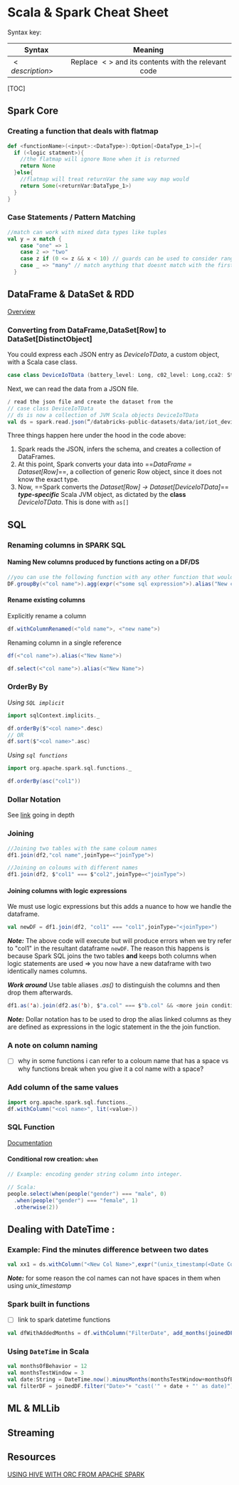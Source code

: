 # Scala & Spark Cheat Sheet

Syntax key: 

| Syntax           |                 Meaning                  |
| ---------------- | :--------------------------------------: |
| $< description>$ | Replace $<>$ and its contents with the relevant code |

 

[TOC]

## Spark Core

### Creating a function that deals with flatmap

```scala
def <functionName>(<input>:<DataType>):Option[<DataType_1>]={
  if (<logic statment>){
    //the flatmap will ignore None when it is returned
    return None 
  }else{
    //flatmap will treat returnVar the same way map would 
    return Some(<returnVar:DataType_1>) 
  }
}
```

### Case Statements / Pattern Matching 

```scala
//match can work with mixed data types like tuples
val y = x match {
    case "one" => 1
    case 2 => "two"
  	case z if (0 <= z && x < 10) // guards can be used to consider ranges
    case _ => "many" // match anything that doesnt match with the first 3
  }
```

## DataFrame & DataSet & RDD

[Overview](https://databricks.com/blog/2016/07/14/a-tale-of-three-apache-spark-apis-rdds-dataframes-and-datasets.html)

### Converting from DataFrame,DataSet[Row] to DataSet[DistinctObject]

You could express each JSON entry as *DeviceIoTData*, a custom object, with a Scala case class.

```scala
case class DeviceIoTData (battery_level: Long, c02_level: Long,cca2: String, cca3: String, cn: String, device_id: Long, device_name: String, humidity: Long, ip: String, latitude: Double, lcd: String, longitude: Double,scale:String,temp: Long,timestamp: Long)
```

Next, we can read the data from a JSON file.

```scala
/ read the json file and create the dataset from the 
// case class DeviceIoTData
// ds is now a collection of JVM Scala objects DeviceIoTData
val ds = spark.read.json(“/databricks-public-datasets/data/iot/iot_devices.json”).as[DeviceIoTData]
```

Three things happen here under the hood in the code above:

1. Spark reads the JSON, infers the schema, and creates a collection of DataFrames.
2. At this point, Spark converts your data into ==*DataFrame = Dataset[Row]*==, a collection of generic Row object, since it does not know the exact type.
3. Now, ==Spark converts the *Dataset[Row] $\rightarrow$ Dataset[DeviceIoTData]*== ***type-specific*** Scala JVM object, as dictated by the **class** *DeviceIoTData*. This is done with `as[]`

## SQL

### Renaming columns in SPARK SQL 

#### Naming New columns produced by functions acting on a DF/DS 

```scala
//you can use the following function with any other function that would produce a new coloum in the DS/DF
DF.groupBy(<"col name">).agg(expr(<"some sql expression">).alias("New col name"))
```

#### Rename existing columns

Explicitly rename a column

```scala
df.withColumnRenamed(<"old name">, <"new name">)
```

Renaming column in a single reference
```scala
df(<"col name">).alias(<"New Name">)
```


```scala
df.select(<"col name">).alias(<"New Name">)
```
### OrderBy By

*Using `SQL implicit`*

```scala
import sqlContext.implicits._

df.orderBy($"<col name>".desc)
// OR
df.sort($"<col name>".asc)
```

*Using `sql functions`*

```scala
import org.apache.spark.sql.functions._

df.orderBy(asc("col1"))
```

### Dollar Notation

See [link](https://bzhangusc.wordpress.com/2015/03/29/the-column-class/) going in depth

### Joining

```scala
//Joining two tables with the same coloum names
df1.join(df2,"col name",joinType=<"joinType">)

//Joining on coloums with different names
df1.join(df2, $"col1" === $"col2",joinType=<"joinType">)
```

#### Joining columns with logic expressions

We must use logic expressions  but this adds a nuance to how we handle the dataframe.

```scala
val newDF = df1.join(df2, "col1" === "col1",joinType="<joinType>")
```

***Note:*** The above code will execute but will produce errors when we try refer to "col1" in the resultant dataframe `newDF`. The reason this happens is because Spark SQL joins the two tables **and** keeps both columns when logic statements are used $\Rightarrow$ you now have a new dataframe with two identically names columns. 

***Work around*** 
Use table aliases *.as()* to distinguish the columns and then drop them afterwards.  

```scala
df1.as('a).join(df2.as('b), $"a.col" === $"b.col" && <more join conditions>,joinType="<joinType>").drop($"a.col")
```

***Note:*** Dollar notation has to be used to drop the alias linked columns as they are defined as expressions  in the logic statement in the the join function. 

### A note on column naming

- [ ] why in some functions i can refer to a coloum name that has a space vs why functions break when you give it a col name with a space?

### Add column of the same values

```scala
import org.apache.spark.sql.functions._
df.withColumn("<col name>", lit(<value>))
```

### SQL Function

[Documentation](http://spark.apache.org/docs/latest/api/scala/index.html#org.apache.spark.sql.functions$) 

#### Conditional row creation: `when`

```scala
// Example: encoding gender string column into integer.

// Scala:
people.select(when(people("gender") === "male", 0)
  .when(people("gender") === "female", 1)
  .otherwise(2))
```

## Dealing with DateTime :

### Example: Find the minutes difference between two dates

```scala
val xx1 = ds.withColumn("<New Col Name>",expr("(unix_timestamp(<Date Col>) - unix_timestamp(<Date Col>))/3600"))
```

***Note:*** for some reason the col names can not have spaces in them when using *unix_timestamp*

### Spark built in functions 

- [ ] link to spark datetime functions

```scala
val dfWithAddedMonths = df.withColumn("FilterDate", add_months(joinedDF("logDate"), <int>))
```

### Using `DateTime` in Scala

```scala
val monthsOfBehavior = 12
val monthsTestWindow = 3
val date:String = DateTime.now().minusMonths(monthsTestWindow+monthsOfBehavior).toString().split("T")(0).replace("(", "").replace(")", "").replace(" ", "")  
val filterDF = joinedDF.filter("Date>"+ "cast('" + date + "' as date)");
```

## ML & MLLib

## Streaming

## Resources

[USING HIVE WITH ORC FROM APACHE SPARK](https://hortonworks.com/hadoop-tutorial/using-hive-with-orc-from-apache-spark/)

## 

 
